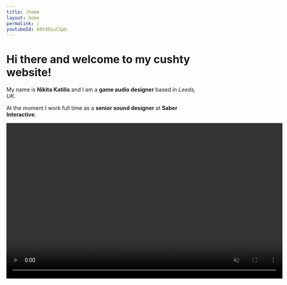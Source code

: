 ```yaml
---
title: /home
layout: home
permalink: /
youtubeId: 08t4DzuCSpU
---
```



# Hi there and welcome to my cushty website!

My name is **Nikita Katilis** and I am a **game audio designer** based in *Leeds, UK*. 

At the moment I work full time as a **senior sound designer** at **Saber Interactive**. 

<video width="720" height="405" controls loop="" muted = "" autoplay="">
          <source src="https://nikitakatilisaudio.dev/Showreel.mp4">
        </video>